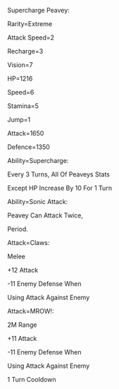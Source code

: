 Supercharge Peavey:

Rarity=Extreme

Attack Speed=2

Recharge=3

Vision=7

HP=1216

Speed=6

Stamina=5

Jump=1

Attack=1650

Defence=1350

Ability=Supercharge:

Every 3 Turns, All Of Peaveys Stats

Except HP Increase By 10 For 1 Turn

Ability=Sonic Attack:

Peavey Can Attack Twice,

Period.

Attack=Claws:

Melee

+12 Attack

-11 Enemy Defense When

Using Attack Against Enemy

Attack=MROW!:

2M Range

+11 Attack

-11 Enemy Defense When

Using Attack Against Enemy

1 Turn Cooldown
